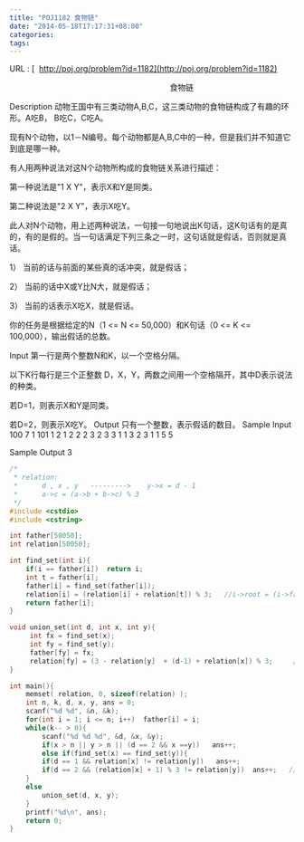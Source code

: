 ```yaml
---
title: "POJ1182 食物链"
date: "2014-05-18T17:17:31+08:00"
categories:
tags:
---
```


                                            
URL : [  http://poj.org/problem?id=1182](http://poj.org/problem?id=1182)

                                                                        食物链



Description
动物王国中有三类动物A,B,C，这三类动物的食物链构成了有趣的环形。A吃B， B吃C，C吃A。

现有N个动物，以1－N编号。每个动物都是A,B,C中的一种，但是我们并不知道它到底是哪一种。

有人用两种说法对这N个动物所构成的食物链关系进行描述：

第一种说法是"1 X Y"，表示X和Y是同类。

第二种说法是"2 X Y"，表示X吃Y。

此人对N个动物，用上述两种说法，一句接一句地说出K句话，这K句话有的是真的，有的是假的。当一句话满足下列三条之一时，这句话就是假话，否则就是真话。

1） 当前的话与前面的某些真的话冲突，就是假话；

2） 当前的话中X或Y比N大，就是假话；

3） 当前的话表示X吃X，就是假话。

你的任务是根据给定的N（1 <= N <= 50,000）和K句话（0 <= K <= 100,000），输出假话的总数。

Input
第一行是两个整数N和K，以一个空格分隔。

以下K行每行是三个正整数 D，X，Y，两数之间用一个空格隔开，其中D表示说法的种类。

若D=1，则表示X和Y是同类。

若D=2，则表示X吃Y。
Output
只有一个整数，表示假话的数目。
Sample Input
100 7
1 101 1 
2 1 2
2 2 3 
2 3 3 
1 1 3 
2 3 1 
1 5 5

Sample Output
3

```cpp
/*
 * relation:
 *      d , x , y   --------->    y->x = d - 1 
 *      a->c = (a->b + b->c) % 3
 */
#include <cstdio>
#include <cstring>

int father[50050];
int relation[50050];

int find_set(int i){
    if(i == father[i])  return i;       
    int t = father[i];  
    father[i] = find_set(father[i]);  
    relation[i] = (relation[i] + relation[t]) % 3;   //i->root = (i->father + father->root) % 3
    return father[i];     
}

void union_set(int d, int x, int y){
     int fx = find_set(x);  
     int fy = find_set(y);  
     father[fy] = fx; 
     relation[fy] = (3 - relation[y]  + (d-1) + relation[x]) % 3;     //fy->fx = (fy->y + y->x + x-> fx) % 3       
}

int main(){
    memset( relation, 0, sizeof(relation) );
    int n, k, d, x, y, ans = 0;
    scanf("%d %d", &n, &k);      
    for(int i = 1; i <= n; i++)  father[i] = i;
    while(k-- > 0){
        scanf("%d %d %d", &d, &x, &y);
        if(x > n || y > n || (d == 2 && x ==y))   ans++;
        else if(find_set(x) == find_set(y)){
	    if(d == 1 && relation[x] != relation[y])   ans++;      
	    if(d == 2 && (relation[x] + 1) % 3 != relation[y])  ans++;   // d = 2 ------> y->x = 1 -------> y->f ==( 1(y->x) + x->f ) % 3
	}
	else 
	    union_set(d, x, y);             
    }      
    printf("%d\n", ans);
    return 0;
}
```







[](http://poj.org/problem?id=1182)
